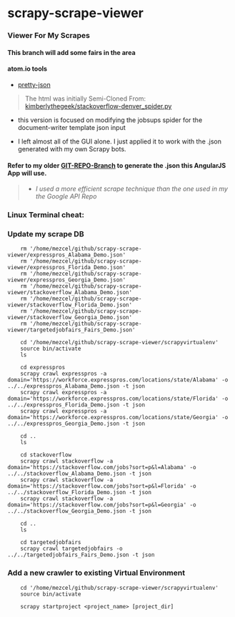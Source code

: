 # scrapy-scrape-viewer

### Viewer For My Scrapes
#### This branch will add some fairs in the area

#### atom.io tools
* [pretty-json](https://atom.io/packages/pretty-json)

> The html was initially Semi-Cloned From: [kimberlythegeek/stackoverflow-denver_spider.py](https://github.com/kimberlythegeek/scrapy-project/blob/master/tutorial/spiders/stackoverflow-denver_spider.py)

* this version is focused on modifying the jobsups spider for the document-writer template json input

* I left almost all of the GUI alone. I just applied it to work with the .json generated with my own Scrapy bots.

#### Refer to my older [GIT-REPO-Branch](https://github.com/mezcel/googlemaps-api-helloworld/tree/expanded-idea-8-stackoverflow) to generate the .json this AngularJS App will use.

> * <i> I used a more efficient scrape technique than the one used in my the Google API Repo </i>

### Linux Terminal cheat:

### Update my scrape DB
```
    rm '/home/mezcel/github/scrapy-scrape-viewer/expresspros_Alabama_Demo.json'
    rm '/home/mezcel/github/scrapy-scrape-viewer/expresspros_Florida_Demo.json'
    rm '/home/mezcel/github/scrapy-scrape-viewer/expresspros_Georgia_Demo.json'
    rm '/home/mezcel/github/scrapy-scrape-viewer/stackoverflow_Alabama_Demo.json'
    rm '/home/mezcel/github/scrapy-scrape-viewer/stackoverflow_Florida_Demo.json'
    rm '/home/mezcel/github/scrapy-scrape-viewer/stackoverflow_Georgia_Demo.json'
    rm '/home/mezcel/github/scrapy-scrape-viewer/targetedjobfairs_Fairs_Demo.json'

    cd '/home/mezcel/github/scrapy-scrape-viewer/scrapyvirtualenv'
    source bin/activate
    ls

    cd expresspros
    scrapy crawl expresspros -a domain='https://workforce.expresspros.com/locations/state/Alabama' -o ../../expresspros_Alabama_Demo.json -t json
    scrapy crawl expresspros -a domain='https://workforce.expresspros.com/locations/state/Florida' -o ../../expresspros_Florida_Demo.json -t json
    scrapy crawl expresspros -a domain='https://workforce.expresspros.com/locations/state/Georgia' -o ../../expresspros_Georgia_Demo.json -t json

    cd ..
    ls

    cd stackoverflow
    scrapy crawl stackoverflow -a domain='https://stackoverflow.com/jobs?sort=p&l=Alabama' -o ../../stackoverflow_Alabama_Demo.json -t json
    scrapy crawl stackoverflow -a domain='https://stackoverflow.com/jobs?sort=p&l=Florida' -o ../../stackoverflow_Florida_Demo.json -t json
    scrapy crawl stackoverflow -a domain='https://stackoverflow.com/jobs?sort=p&l=Georgia' -o ../../stackoverflow_Georgia_Demo.json -t json

    cd ..
    ls

    cd targetedjobfairs
    scrapy crawl targetedjobfairs -o ../../targetedjobfairs_Fairs_Demo.json -t json

```

### Add a new crawler to existing Virtual Environment
```
    cd '/home/mezcel/github/scrapy-scrape-viewer/scrapyvirtualenv'
    source bin/activate

    scrapy startproject <project_name> [project_dir]
```
